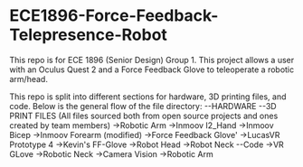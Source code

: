 # ECE1896-Force-Feedback-Telepresence-Robot
This repo is for ECE 1896 (Senior Design) Group 1. This project allows a user with an Oculus Quest 2 and a Force Feedback Glove to teleoperate a robotic arm/head.

This repo is split into different sections for hardware, 3D printing files, and code. Below is the general flow of the file directory:
--HARDWARE
--3D PRINT FILES (All files sourced both from open source projects and ones created by team members)
  ->Robotic Arm
      ->Inmoov I2_Hand
      ->Inmoov Bicep
      ->Inmoov Forearm (modified)
  ->Force Feedback Glove'
      ->LucasVR Prototype 4
      ->Kevin's FF-Glove
  ->Robot Head
  ->Robot Neck
--Code
  ->VR GLove
  ->Robotic Neck
  ->Camera Vision
  ->Robotic Arm

